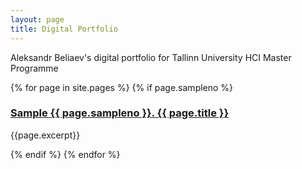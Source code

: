 ```yaml
---
layout: page
title: Digital Portfolio
---
```


<p>Aleksandr Beliaev's digital portfolio for Tallinn University HCI Master Programme</p>
{% for page in site.pages %}
  {% if page.sampleno %}
<h3><a title="{{ page.title }}" href="{{ page.url | prepend: site.baseurl }}"><strong>Sample {{ page.sampleno }}.</strong> {{ page.title }}</a></h3>
<p>{{page.excerpt}}</p>
  {% endif %}
{% endfor %}  